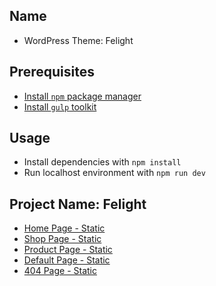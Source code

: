 ## Name
* WordPress Theme: Felight

## Prerequisites
* [Install `npm` package manager](https://www.npmjs.com/package/npm-install)
* [Install `gulp` toolkit](https://www.npmjs.com/package/gulp-install)

## Usage
* Install dependencies with `npm install`
* Run localhost environment with `npm run dev`

## Project Name: Felight
* [Home Page - Static](https://petschoice-owen.github.io/felight/index.html)
* [Shop Page - Static](https://petschoice-owen.github.io/felight/shop.html)
* [Product Page - Static](https://petschoice-owen.github.io/felight/product-page.html)
* [Default Page - Static](https://petschoice-owen.github.io/felight/default.html)
* [404 Page - Static](https://petschoice-owen.github.io/felight/404.html)